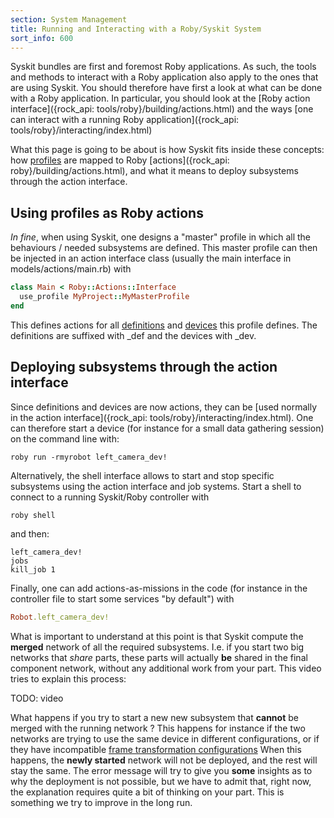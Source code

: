 ```yaml
---
section: System Management
title: Running and Interacting with a Roby/Syskit System
sort_info: 600
---
```


Syskit bundles are first and foremost Roby applications. As such, the tools and
methods to interact with a Roby application also apply to the ones that are
using Syskit. You should therefore have first a look at what can be done with a
Roby application. In particular, you should look at the [Roby action
interface]({rock_api: tools/roby}/building/actions.html) and the ways [one can interact
with a running Roby application]({rock_api: tools/roby}/interacting/index.html)

What this page is going to be about is how Syskit fits inside these concepts:
how [profiles](profiles.html) are mapped to Roby [actions]({rock_api:
roby}/building/actions.html), and what it means to deploy subsystems through
the action interface.

Using profiles as Roby actions
------------------------------
_In fine_, when using Syskit, one designs a "master" profile in which all the
behaviours / needed subsystems are defined. This master profile can then be
injected in an action interface class (usually the main interface in
models/actions/main.rb) with

~~~ ruby
class Main < Roby::Actions::Interface
  use_profile MyProject::MyMasterProfile
end
~~~

This defines actions for all [definitions](profiles.html) and
[devices](devices.html) this profile defines. The definitions are suffixed with
_def and the devices with _dev.

Deploying subsystems through the action interface
-------------------------------------------------

Since definitions and devices are now actions, they can be [used normally in the
action interface]({rock_api: tools/roby}/interacting/index.html). One can
therefore start a device (for instance for a small data gathering session) on
the command line with:

~~~
roby run -rmyrobot left_camera_dev!
~~~

Alternatively, the shell interface allows to start and stop specific
subsystems using the action interface and job systems. Start a shell to connect
to a running Syskit/Roby controller with

~~~
roby shell
~~~

and then:

~~~
left_camera_dev!
jobs
kill_job 1
~~~

Finally, one can add actions-as-missions in the code (for instance in the
controller file to start some services "by default") with

~~~ ruby
Robot.left_camera_dev!
~~~

What is important to understand at this point is that Syskit compute the
__merged__ network of all the required subsystems. I.e. if you start two big
networks that _share_ parts, these parts will actually __be__ shared in the final
component network, without any additional work from your part. This video tries
to explain this process:

TODO: video

What happens if you try to start a new new subsystem that __cannot__ be merged with the
running network ? This happens for instance if the two networks are trying to use
the same device in different configurations, or if they have incompatible [frame
transformation configurations](../data_processing/transformer_roby.html)
When this happens, the __newly started__ network will not be deployed, and the
rest will stay the same. The error message will try to give you __some__
insights as to why the deployment is not possible, but we have to admit that,
right now, the explanation requires quite a bit of thinking on your part. This
is something we try to improve in the long run.

